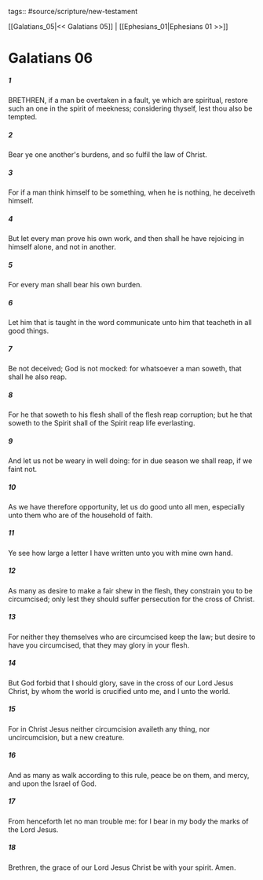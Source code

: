 tags:: #source/scripture/new-testament

[[Galatians_05|<< Galatians 05]] | [[Ephesians_01|Ephesians 01 >>]]

# Galatians 06

##### 1

BRETHREN, if a man be overtaken in a fault, ye which are spiritual, restore such an one in the spirit of meekness; considering thyself, lest thou also be tempted.

##### 2

Bear ye one another's burdens, and so fulfil the law of Christ.

##### 3

For if a man think himself to be something, when he is nothing, he deceiveth himself.

##### 4

But let every man prove his own work, and then shall he have rejoicing in himself alone, and not in another.

##### 5

For every man shall bear his own burden.

##### 6

Let him that is taught in the word communicate unto him that teacheth in all good things.

##### 7

Be not deceived; God is not mocked: for whatsoever a man soweth, that shall he also reap.

##### 8

For he that soweth to his flesh shall of the flesh reap corruption; but he that soweth to the Spirit shall of the Spirit reap life everlasting.

##### 9

And let us not be weary in well doing: for in due season we shall reap, if we faint not.

##### 10

As we have therefore opportunity, let us do good unto all men, especially unto them who are of the household of faith.

##### 11

Ye see how large a letter I have written unto you with mine own hand.

##### 12

As many as desire to make a fair shew in the flesh, they constrain you to be circumcised; only lest they should suffer persecution for the cross of Christ.

##### 13

For neither they themselves who are circumcised keep the law; but desire to have you circumcised, that they may glory in your flesh.

##### 14

But God forbid that I should glory, save in the cross of our Lord Jesus Christ, by whom the world is crucified unto me, and I unto the world.

##### 15

For in Christ Jesus neither circumcision availeth any thing, nor uncircumcision, but a new creature.

##### 16

And as many as walk according to this rule, peace be on them, and mercy, and upon the Israel of God.

##### 17

From henceforth let no man trouble me: for I bear in my body the marks of the Lord Jesus.

##### 18

Brethren, the grace of our Lord Jesus Christ be with your spirit. Amen.
